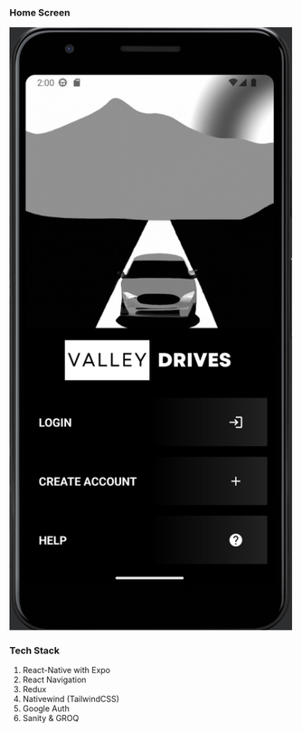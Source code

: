 ### Home Screen
<img src="/assets/ss_home.png" width="500" />

### Tech Stack

1. React-Native with Expo
2. React Navigation
3. Redux
4. Nativewind (TailwindCSS)
5. Google Auth
6. Sanity & GROQ 